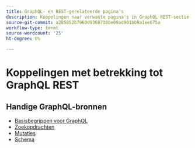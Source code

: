 ```yaml
---
title: GraphQL- en REST-gerelateerde pagina's
description: Koppelingen naar verwante pagina's in GraphQL REST-sectie
source-git-commit: a285852b7960d93687388e09ad901bb9a1ee675a
workflow-type: tm+mt
source-wordcount: '25'
ht-degree: 0%

---
```


# Koppelingen met betrekking tot GraphQL REST

## Handige GraphQL-bronnen

* [Basisbegrippen voor GraphQL](../graphql-rest/intro-graphql.md)
* [Zoekopdrachten](../graphql-rest/graphql-queries.md)
* [Mutaties](../graphql-rest/graphql-mutations.md)
* [Schema](../graphql-rest/graphql-schema.md)

